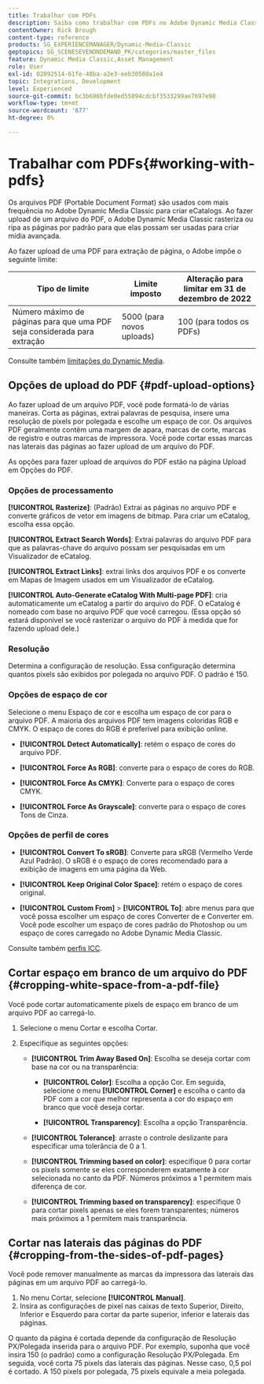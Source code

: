 ```yaml
---
title: Trabalhar com PDFs
description: Saiba como trabalhar com PDFs no Adobe Dynamic Media Classic.
contentOwner: Rick Brough
content-type: reference
products: SG_EXPERIENCEMANAGER/Dynamic-Media-Classic
geptopics: SG_SCENESEVENONDEMAND_PK/categories/master_files
feature: Dynamic Media Classic,Asset Management
role: User
exl-id: 02892514-61fe-48ba-a2e3-eeb30580a1e4
topic: Integrations, Development
level: Experienced
source-git-commit: bc3b696bfde0ed55894cdcbf3533299ae7697e98
workflow-type: tm+mt
source-wordcount: '677'
ht-degree: 0%

---
```


# Trabalhar com PDFs{#working-with-pdfs}

Os arquivos PDF (Portable Document Format) são usados com mais frequência no Adobe Dynamic Media Classic para criar eCatalogs. Ao fazer upload de um arquivo do PDF, o Adobe Dynamic Media Classic rasteriza ou ripa as páginas por padrão para que elas possam ser usadas para criar mídia avançada.

Ao fazer upload de uma PDF para extração de página, o Adobe impõe o seguinte limite:

| Tipo de limite | Limite imposto | Alteração para limitar em 31 de dezembro de 2022 |
| --- | --- | --- |
| Número máximo de páginas para que uma PDF seja considerada para extração | 5000 (para novos uploads) | 100 (para todos os PDFs) |

Consulte também [limitações do Dynamic Media](/help/using/limitations.md).

## Opções de upload do PDF {#pdf-upload-options}

Ao fazer upload de um arquivo PDF, você pode formatá-lo de várias maneiras. Corta as páginas, extrai palavras de pesquisa, insere uma resolução de pixels por polegada e escolhe um espaço de cor. Os arquivos PDF geralmente contêm uma margem de apara, marcas de corte, marcas de registro e outras marcas de impressora. Você pode cortar essas marcas nas laterais das páginas ao fazer upload de um arquivo do PDF.

As opções para fazer upload de arquivos do PDF estão na página Upload em Opções do PDF.

### Opções de processamento

**[!UICONTROL Rasterize]**: (Padrão) Extrai as páginas no arquivo PDF e converte gráficos de vetor em imagens de bitmap. Para criar um eCatalog, escolha essa opção.

**[!UICONTROL Extract Search Words]**: Extrai palavras do arquivo PDF para que as palavras-chave do arquivo possam ser pesquisadas em um Visualizador de eCatalog.

**[!UICONTROL Extract Links]**: extrai links dos arquivos PDF e os converte em Mapas de Imagem usados em um Visualizador de eCatalog.

**[!UICONTROL Auto-Generate eCatalog With Multi-page PDF]**: cria automaticamente um eCatalog a partir do arquivo do PDF. O eCatalog é nomeado com base no arquivo PDF que você carregou. (Essa opção só estará disponível se você rasterizar o arquivo do PDF à medida que for fazendo upload dele.)

### Resolução

Determina a configuração de resolução. Essa configuração determina quantos pixels são exibidos por polegada no arquivo PDF. O padrão é 150.

### Opções de espaço de cor

Selecione o menu Espaço de cor e escolha um espaço de cor para o arquivo PDF. A maioria dos arquivos PDF tem imagens coloridas RGB e CMYK. O espaço de cores do RGB é preferível para exibição online.

* **[!UICONTROL Detect Automatically]**: retém o espaço de cores do arquivo PDF.

* **[!UICONTROL Force As RGB]**: converte para o espaço de cores do RGB.

* **[!UICONTROL Force As CMYK]**: Converte para o espaço de cores CMYK.

* **[!UICONTROL Force As Grayscale]**: converte para o espaço de cores Tons de Cinza.

### Opções de perfil de cores

* **[!UICONTROL Convert To sRGB]**: Converte para sRGB (Vermelho Verde Azul Padrão). O sRGB é o espaço de cores recomendado para a exibição de imagens em uma página da Web.

* **[!UICONTROL Keep Original Color Space]**: retém o espaço de cores original.

* **[!UICONTROL Custom From]** > **[!UICONTROL To]**: abre menus para que você possa escolher um espaço de cores Converter de e Converter em. Você pode escolher um espaço de cores padrão do Photoshop ou um espaço de cores carregado no Adobe Dynamic Media Classic.

Consulte também [perfis ICC](/help/using/icc-profiles.md#icc_profiles).

## Cortar espaço em branco de um arquivo do PDF {#cropping-white-space-from-a-pdf-file}

Você pode cortar automaticamente pixels de espaço em branco de um arquivo PDF ao carregá-lo.

1. Selecione o menu Cortar e escolha Cortar.
1. Especifique as seguintes opções:

   * **[!UICONTROL Trim Away Based On]**: Escolha se deseja cortar com base na cor ou na transparência:

      * **[!UICONTROL Color]**: Escolha a opção Cor. Em seguida, selecione o menu **[!UICONTROL Corner]** e escolha o canto da PDF com a cor que melhor representa a cor do espaço em branco que você deseja cortar.

      * **[!UICONTROL Transparency]**: Escolha a opção Transparência.

   * **[!UICONTROL Tolerance]**: arraste o controle deslizante para especificar uma tolerância de 0 a 1.

   * **[!UICONTROL Trimming based on color]**: especifique 0 para cortar os pixels somente se eles corresponderem exatamente à cor selecionada no canto da PDF. Números próximos a 1 permitem mais diferença de cor.

   * **[!UICONTROL Trimming based on transparency]**: especifique 0 para cortar pixels apenas se eles forem transparentes; números mais próximos a 1 permitem mais transparência.

## Cortar nas laterais das páginas do PDF {#cropping-from-the-sides-of-pdf-pages}

Você pode remover manualmente as marcas da impressora das laterais das páginas em um arquivo PDF ao carregá-lo.

1. No menu Cortar, selecione **[!UICONTROL Manual]**.
1. Insira as configurações de pixel nas caixas de texto Superior, Direito, Inferior e Esquerdo para cortar da parte superior, inferior e laterais das páginas.

O quanto da página é cortada depende da configuração de Resolução PX/Polegada inserida para o arquivo PDF. Por exemplo, suponha que você insira 150 (o padrão) como a configuração Resolução PX/Polegada. Em seguida, você corta 75 pixels das laterais das páginas. Nesse caso, 0,5 pol é cortado. A 150 pixels por polegada, 75 pixels equivale a meia polegada.
